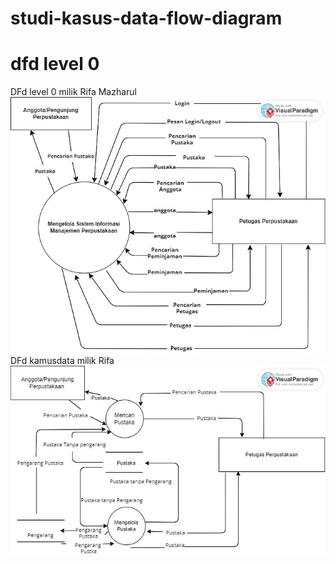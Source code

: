 # studi-kasus-data-flow-diagram
# dfd level 0
DFd level 0 milik Rifa Mazharul
![level0](img/Ripa.jpg)
DFd kamusdata milik Rifa
![kamusdata](img/Untitled.jpg) 